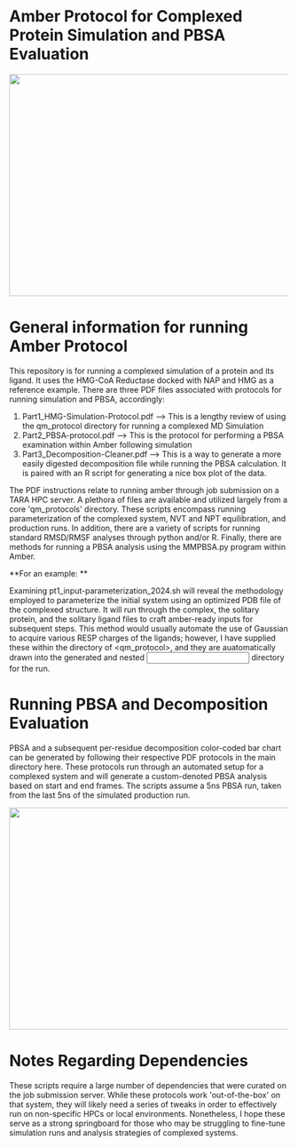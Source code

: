 # Amber Protocol for Complexed Protein Simulation and PBSA Evaluation 
<img src="https://github.com/user-attachments/assets/41cbbb8f-83e7-4fe9-b25a-1a5d1019caa7" width=700 height=400>

# General information for running Amber Protocol

This repository is for running a complexed simulation of a protein and its ligand. It uses the HMG-CoA Reductase docked with NAP and HMG as a reference example. There are three PDF files associated with protocols for running simulation and PBSA, accordingly: 

1. Part1_HMG-Simulation-Protocol.pdf --> This is a lengthy review of using the qm_protocol directory for running a complexed MD Simulation
2. Part2_PBSA-protocol.pdf --> This is the protocol for performing a PBSA examination within Amber following simulation
3. Part3_Decomposition-Cleaner.pdf --> This is a way to generate a more easily digested decomposition file while running the PBSA calculation. It is paired with an R script for generating a nice box plot of the data.

The PDF instructions relate to running amber through job submission on a TARA HPC server. A plethora of files are available and utilized largely from a core 'qm_protocols' directory. These scripts encompass running parameterization of the complexed system, NVT and NPT equilibration, and production runs. In addition, there are a variety of scripts for running standard RMSD/RMSF analyses through python and/or R. Finally, there are methods for running a PBSA analysis using the MMPBSA.py program within Amber. 

**For an example: **

Examining pt1_input-parameterization_2024.sh will reveal the methodology employed to parameterize the initial system using an optimized PDB file of the complexed structure. It will run through the complex, the solitary protein, and the solitary ligand files to craft amber-ready inputs for subsequent steps. This method would usually automate the use of Gaussian to acquire various RESP charges of the ligands; however, I have supplied these within the <ligfiles> directory of <qm_protocol>, and they are auatomatically drawn into the generated and nested <input> directory for the run. 

# Running PBSA and Decomposition Evaluation

PBSA and a subsequent per-residue decomposition color-coded bar chart can be generated by following their respective PDF protocols in the main directory here. These protocols run through an automated setup for a complexed system and will generate a custom-denoted PBSA analysis based on start and end frames. The scripts assume a 5ns PBSA run, taken from the last 5ns of the simulated production run. 

<img src="https://github.com/user-attachments/assets/bd1116eb-8325-454f-b14d-32e57a4aafa1" width=700 height=400>

# Notes Regarding Dependencies
These scripts require a large number of dependencies that were curated on the job submission server. While these protocols work 'out-of-the-box' on that system, they will likely need a series of tweaks in order to effectively run on non-specific HPCs or local environments. Nonetheless, I hope these serve as a strong springboard for those who may be struggling to fine-tune simulation runs and analysis strategies of complexed systems. 
